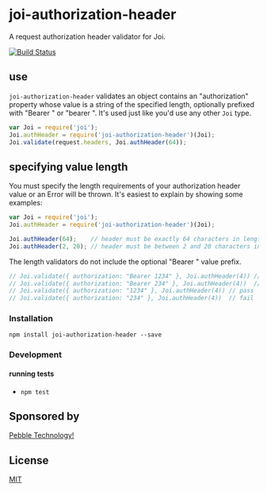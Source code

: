 
# joi-authorization-header

A request authorization header validator for Joi.

[![Build Status](https://travis-ci.org/pebble/joi-authorization-header.svg?branch=master)](https://travis-ci.org/pebble/joi-authorization-header)

## use

`joi-authorization-header` validates an object contains an
"authorization" property whose value is a string of the specified length, optionally
prefixed with "Bearer " or "bearer ". It's used just like you'd use
any other `Joi` type.

```js
var Joi = require('joi');
Joi.authHeader = require('joi-authorization-header')(Joi);
Joi.validate(request.headers, Joi.authHeader(64));
```

## specifying value length

You must specify the length requirements of your authorization header value
or an Error will be thrown. It's easiest to explain by showing some examples:

```js
var Joi = require('joi');
Joi.authHeader = require('joi-authorization-header')(Joi);

Joi.authHeader(64);    // header must be exactly 64 characters in length
Joi.authHeader(2, 20); // header must be between 2 and 20 characters in length (inclusive)
```

The length validators do not include the optional "Bearer " value prefix.

```js
// Joi.validate({ authorization: "Bearer 1234" }, Joi.authHeader(4)) // pass
// Joi.validate({ authorization: "Bearer 234" }, Joi.authHeader(4))  // fail
// Joi.validate({ authorization: "1234" }, Joi.authHeader(4)) // pass
// Joi.validate({ authorization: "234" }, Joi.authHeader(4))  // fail
```

### Installation

```
npm install joi-authorization-header --save
```

### Development

#### running tests

- `npm test`

## Sponsored by

[Pebble Technology!](https://getpebble.com)

## License

[MIT](https://github.com/pebble/joi-authorization-header/blob/master/LICENSE)
